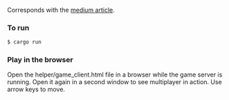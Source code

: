 Corresponds with the [medium article](https://medium.com/p/ce1782199907/edit).

### To run
```bash
$ cargo run
```

### Play in the browser
Open the helper/game_client.html file in a browser while the game server is running. Open it again in a second window to
see multiplayer in action. Use arrow keys to move.
